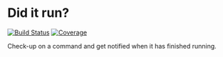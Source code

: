 # Did it run?
[![Build Status][ci-badge]][ci]
[![Coverage][coverage-badge]][coverage]

Check-up on a command and get notified when it has finished running.

[ci]: https://travis-ci.com/lelandjansen/did-it-run
[ci-badge]: https://travis-ci.com/lelandjansen/did-it-run.svg?branch=master
[coverage]: https://codecov.io/gh/lelandjansen/did-it-run
[coverage-badge]: https://codecov.io/gh/lelandjansen/did-it-run/branch/master/graph/badge.svg
